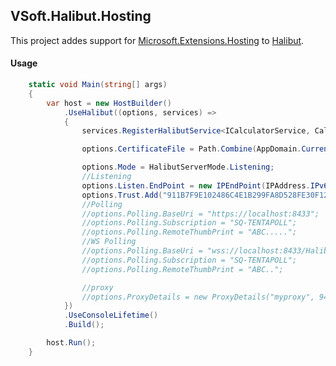 ## VSoft.Halibut.Hosting

This project addes support for [Microsoft.Extensions.Hosting](https://www.nuget.org/packages/Microsoft.Extensions.Hosting/) to [Halibut](https://github.com/OctopusDeploy/Halibut).

#### Usage

```c#
    static void Main(string[] args)
    {
        var host = new HostBuilder()
            .UseHalibut((options, services) =>
            {
                services.RegisterHalibutService<ICalculatorService, CalculatorService>();

                options.CertificateFile = Path.Combine(AppDomain.CurrentDomain.BaseDirectory, "HalibutServer.pfx");

                options.Mode = HalibutServerMode.Listening;
                //Listening
                options.Listen.EndPoint = new IPEndPoint(IPAddress.IPv6Any, 8433);
                options.Trust.Add("911B7F9E102486C4E1B299FA8D528FE30F129158");
                //Polling
                //options.Polling.BaseUri = "https://localhost:8433";
                //options.Polling.Subscription = "SQ-TENTAPOLL";
                //options.Polling.RemoteThumbPrint = "ABC.....";
                //WS Polling
                //options.Polling.BaseUri = "wss://localhost:8433/Halibut";
                //options.Polling.Subscription = "SQ-TENTAPOLL";
                //options.Polling.RemoteThumbPrint = "ABC..";

                //proxy
                //options.ProxyDetails = new ProxyDetails("myproxy", 9433, Transport.Proxy.ProxyType.HTTP);
            })
            .UseConsoleLifetime()
            .Build();

        host.Run();
    }

```
